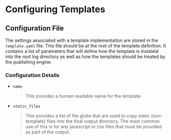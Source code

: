 # Configuring Templates

## Configuration File

The settings associated with a template implementation are stored in the `template.yaml` file.  This file should be at
the root of the template definition.  It contains a list of parameters that will define how the template is instaleld 
into the root log directory as well as how the templates should be treated by the publishing engine.

### Configuration Details

- `name`

  > This provides a human readable name for the template
  
- `static_files`

  > This provides a list of file globs that are used to copy static (non-template) files into the final output 
  > directory.  The most common use of this is for any javascript or css files that must be provided as part of the 
  > output.
  